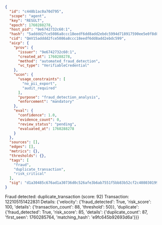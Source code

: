 ```json
{
  "id": "c448b1ac0a70d795",
  "scope": "agent",
  "key": "RESULT",
  "epoch": 1760288278,
  "host_pid": "9e6742732c60:1",
  "hash": "5adddd2fce5086a8ccc18eedf6dd8add2ebdc5994d718917590ee5e0f8d80152",
  "cid": "QmV15adddd2fce5086a8ccc18eedf6dd8add2ebdc599",
  "aicp": {
    "prov": {
      "issuer": "9e6742732c60:1",
      "created_at": 1760288278,
      "method": "automated_fraud_detection",
      "vc_type": "VerifiableCredential"
    },
    "ucon": {
      "usage_constraints": [
        "no_pii_export",
        "audit_required"
      ],
      "purpose": "fraud_detection_analysis",
      "enforcement": "mandatory"
    },
    "eval": {
      "confidence": 1.0,
      "evidence_count": 0,
      "review_status": "pending",
      "evaluated_at": 1760288278
    }
  },
  "sources": [],
  "edges": [],
  "metrics": {},
  "thresholds": {},
  "tags": [
    "fraud",
    "duplicate_transaction",
    "risk_critical"
  ],
  "sig": "d1a30485c676ad1a30736d0c526afe3b6ab7551f5bb83b52cf2c408030199222"
}
```

Fraud detected: duplicate_transaction (score: 92)
Transaction: 122105151422831
Details: {'velocity': {'fraud_detected': True, 'risk_score': 100, 'details': {'transaction_count': 88, 'threshold': 50}}, 'duplicate': {'fraud_detected': True, 'risk_score': 85, 'details': {'duplicate_count': 87, 'first_seen': 1760285764, 'matching_hash': 'e9fc645b92693d6a'}}}